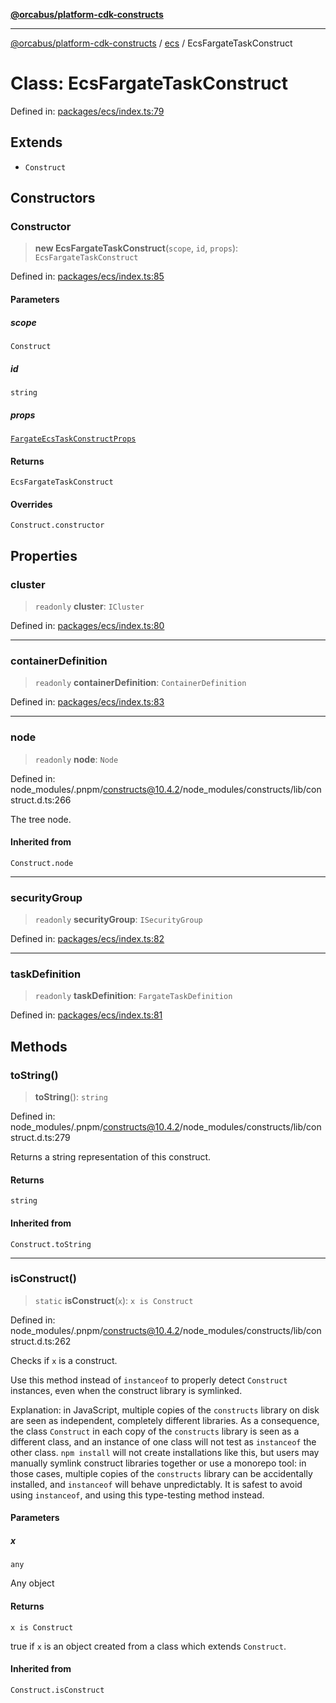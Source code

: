 [**@orcabus/platform-cdk-constructs**](../../../../README.md)

***

[@orcabus/platform-cdk-constructs](../../../../README.md) / [ecs](../README.md) / EcsFargateTaskConstruct

# Class: EcsFargateTaskConstruct

Defined in: [packages/ecs/index.ts:79](https://github.com/OrcaBus/platform-cdk-constructs/blob/eb710b2f105d22a64c8abea3b2245773c2378377/packages/ecs/index.ts#L79)

## Extends

- `Construct`

## Constructors

### Constructor

> **new EcsFargateTaskConstruct**(`scope`, `id`, `props`): `EcsFargateTaskConstruct`

Defined in: [packages/ecs/index.ts:85](https://github.com/OrcaBus/platform-cdk-constructs/blob/eb710b2f105d22a64c8abea3b2245773c2378377/packages/ecs/index.ts#L85)

#### Parameters

##### scope

`Construct`

##### id

`string`

##### props

[`FargateEcsTaskConstructProps`](../interfaces/FargateEcsTaskConstructProps.md)

#### Returns

`EcsFargateTaskConstruct`

#### Overrides

`Construct.constructor`

## Properties

### cluster

> `readonly` **cluster**: `ICluster`

Defined in: [packages/ecs/index.ts:80](https://github.com/OrcaBus/platform-cdk-constructs/blob/eb710b2f105d22a64c8abea3b2245773c2378377/packages/ecs/index.ts#L80)

***

### containerDefinition

> `readonly` **containerDefinition**: `ContainerDefinition`

Defined in: [packages/ecs/index.ts:83](https://github.com/OrcaBus/platform-cdk-constructs/blob/eb710b2f105d22a64c8abea3b2245773c2378377/packages/ecs/index.ts#L83)

***

### node

> `readonly` **node**: `Node`

Defined in: node\_modules/.pnpm/constructs@10.4.2/node\_modules/constructs/lib/construct.d.ts:266

The tree node.

#### Inherited from

`Construct.node`

***

### securityGroup

> `readonly` **securityGroup**: `ISecurityGroup`

Defined in: [packages/ecs/index.ts:82](https://github.com/OrcaBus/platform-cdk-constructs/blob/eb710b2f105d22a64c8abea3b2245773c2378377/packages/ecs/index.ts#L82)

***

### taskDefinition

> `readonly` **taskDefinition**: `FargateTaskDefinition`

Defined in: [packages/ecs/index.ts:81](https://github.com/OrcaBus/platform-cdk-constructs/blob/eb710b2f105d22a64c8abea3b2245773c2378377/packages/ecs/index.ts#L81)

## Methods

### toString()

> **toString**(): `string`

Defined in: node\_modules/.pnpm/constructs@10.4.2/node\_modules/constructs/lib/construct.d.ts:279

Returns a string representation of this construct.

#### Returns

`string`

#### Inherited from

`Construct.toString`

***

### isConstruct()

> `static` **isConstruct**(`x`): `x is Construct`

Defined in: node\_modules/.pnpm/constructs@10.4.2/node\_modules/constructs/lib/construct.d.ts:262

Checks if `x` is a construct.

Use this method instead of `instanceof` to properly detect `Construct`
instances, even when the construct library is symlinked.

Explanation: in JavaScript, multiple copies of the `constructs` library on
disk are seen as independent, completely different libraries. As a
consequence, the class `Construct` in each copy of the `constructs` library
is seen as a different class, and an instance of one class will not test as
`instanceof` the other class. `npm install` will not create installations
like this, but users may manually symlink construct libraries together or
use a monorepo tool: in those cases, multiple copies of the `constructs`
library can be accidentally installed, and `instanceof` will behave
unpredictably. It is safest to avoid using `instanceof`, and using
this type-testing method instead.

#### Parameters

##### x

`any`

Any object

#### Returns

`x is Construct`

true if `x` is an object created from a class which extends `Construct`.

#### Inherited from

`Construct.isConstruct`
